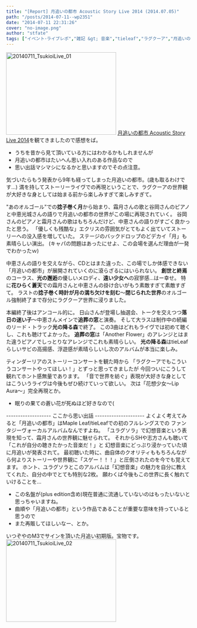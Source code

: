 ```yaml
---
title: "[Report] 月追いの都市 Acoustic Story Live 2014 (2014.07.05)"
path: "/posts/2014-07-11--wp2351"
date: "2014-07-11 22:31:26"
cover: "no-image.png"
author: "stfate"
tags: ["イベント･ライブレポ","雑記 &gt; 音楽","tieleaf","ラグクーア","月追いの都市","霜月はるか"]
---
```



<a href="http://stfate.net/wp-content/uploads/2014/07/20140711_TsukioiLive_01.jpg"><img src="http://stfate.net/wp-content/uploads/2014/07/20140711_TsukioiLive_01-300x225.jpg" alt="20140711_TsukioiLive_01" width="300" height="225" class="alignnone size-medium wp-image-2352" /></a>
<a href="http://nejimaku.com/live/tsukioi/" target="_blank">月追いの都市 Acoustic Story Live 2014</a>を観てきましたので感想をば。
* うちを昔から見て頂いている方にはわかるかもしれませんが
* 月追いの都市はたいへん思い入れのある作品なので
* 思い出話マシマシになるかと思いますのでその点注意。

<!--more-->

気づいたらもう発表から9年も経ってしまった月追いの都市。(歳も取るわけです…)
満を持してストーリーライヴでの再現ということで、ラグクーアの世界観が大好きな身としては始まる前から楽しみすぎて楽しみすぎて。

"あのオルゴール"での<strong>捻子巻く月</strong>から始まり、霜月さんの歌と谷岡さんのピアノと中恵光城さんの語りで月追いの都市の世界がこの場に再現されていく。
谷岡さんのピアノと霜月さんの歌はもちろんだけど、中恵さんの語りがすごく良かったと思う。
「優しくも残酷な」エクリスの雰囲気がとてもよく出ていてストーリーへの没入感を増していた。
ステージのバックドロップのどデカイ「月」も素晴らしい演出。
(キャパの問題はあったにせよ、この会場を選んだ理由が一発でわかったｗ)

中恵さんの語りを交えながら、CDとはまた違った、この場でしか体感できない「月追いの都市」が展開されていくのに滾らざるにはいられない。
<strong>創世と終焉</strong>のコーラス、<strong>光の邂逅</strong>の優しいメロディ、<strong>遠い少女へ</strong>の寂寥感…はー幸せ。
特に<strong>花ひらく蒼天</strong>での霜月さんと中恵さんの掛け合いがもう素敵すぎて素敵すぎて。
ラストの<strong>捻子巻く時計が月の満ち欠けを刻む</strong>～<strong>閉じられた世界</strong>のオルゴール強制終了まで存分にラグクーア世界に浸りました。

本編終了後はアンコール的に。
日山さんが登場し抽選会、トークを交えつつ<strong>落日の迷い子</strong>～中恵さんメインで<strong>追葬の窓</strong>と演奏。
そして大ラスは制作中の続編のリード・トラック<strong>光の降る森</strong>で終了。
この3曲はどれもライヴでは初めて聴くし、これも聴けてよかった。
<strong>追葬の窓</strong>は「Another Flower」のアレンジとはまた違うピアノでしっとりなアレンジでこれも素晴らしい。
<strong>光の降る森</strong>はtieLeafらしいサビの高揚感、浮遊感が素晴らしいし次のアルバムが本当に楽しみ。

ティンダーリアのストーリーコンサートを観た時から
「ラグクーアでもこういうコンサートやってほしい！」とずっと思ってきましたが
今回ついにこうして観れてホント感無量であります。
「音で世界を紡ぐ」表現が大好きな身としてはこういうライヴは今後もぜひ続けていって欲しい。
次は「花想少女～Lip Aura～」完全再現とか。
* 眠りの果ての蒼い花が死ぬほど好きなので(

------------------- ここから思い出話 ---------------------
よくよく考えてみると「月追いの都市」はMaple Leaf/tieLeafでの初のフルレングスでの
ファンタジーヴォーカルアルバムなんですよね。
「ユラグソラ」で幻想音楽という表現を知って、霜月さんの世界観に魅せられて。
それからSHや志方さんも聴いて「これが自分の聴きたかった音楽だ！」と
幻想音楽にどっぷり浸かっていた頃に月追いが発表されて。
最初聴いた時に、曲自体のクオリティももちろんながら何よりストーリーや世界観に「スゲー！！！」と圧倒されたのを今でも覚えてます。
ホント、ユラグソラとこのアルバムは「幻想音楽」の魅力を自分に教えてくれた、自分の中でとても特別な2枚。
願わくば今後もこの世界に長く触れていけることを…
* この名盤が(plus edition含め)現在普通に流通していないのはもったいないと思っちゃいますね。
* 曲順や「月追いの都市」という作品であることが重要な意味を持っていると思うので
* また再販してほしいなー、とか。

いつぞやのM3でサインを頂いた月追い初期版。宝物です。
<a href="http://stfate.net/wp-content/uploads/2014/07/20140711_TsukioiLive_02.jpg"><img src="http://stfate.net/wp-content/uploads/2014/07/20140711_TsukioiLive_02-300x225.jpg" alt="20140711_TsukioiLive_02" width="300" height="225" class="alignnone size-medium wp-image-2353" /></a>